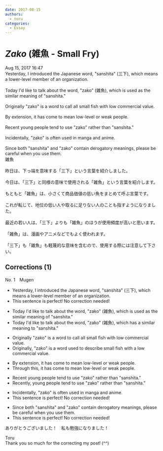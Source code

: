```yaml
---
date: 2017-08-15
authors:
  - toru
categories:
  - Essay
---
```


<h1 id="subject_show"><strong><em>Zako</strong></em> (雑魚 - Small Fry)</h1>
<div class="date">Aug 15, 2017 16:47</div>
<div id="post"><div id="body_show_ori">
Yesterday, I introduced the Japanese word, "sanshita" (三下), which means  a lower-level member of an organization.<br/><br/>Today I'd like to talk about the word, "zako" (雑魚), which is used as the similar meaning of "sanshita."<br/><br/>Originally "zako" is a word to call all small fish with low commercial value.<br/><br/>By extension, it has come to mean low-level or weak people.<br/><br/>Recent young people tend to use "zako" rather than "sanshita."<br/><br/>Incidentally, "zako" is often used in manga and anime.<br/><br/>Since both "sanshita" and "zako" contain derogatory meanings, please be careful when you use them.
</div></div>

<!-- more -->

<div id="post_ja"><div id="body_show_mo">
雑魚<br/><br/>昨日は、下っ端を意味する「三下」という言葉を紹介しました。<br/><br/>今日は、「三下」と同様の意味で使用される「雑魚」という言葉を紹介します。<br/><br/>もともと「雑魚」は、小さくて商品価値の低い魚をまとめて呼ぶ言葉です。<br/><br/>これが転じて、地位の低い人や取るに足りない人のことも指すようになりました。<br/><br/>最近の若い人は、「三下」よりも「雑魚」のほうが使用頻度が高いと思います。<br/><br/>「雑魚」は、漫画やアニメなどでもよく使われます。<br/><br/>「三下」も「雑魚」も軽蔑的な意味を含むので、使用する際には注意して下さい。
</div></div>

## Corrections (1)
<div id="block"><div class="first_name"> No. 1　<span class="just_name">Mugen</span></div><div id="block2">
<ul class="correction_field">
<li class="incorrect">Yesterday, I introduced the Japanese word, "sanshita" (三下), which means  a lower-level member of an organization.</li>
<li class="corrected perfect">This sentence is perfect! No correction needed!</li>
</ul>
<ul class="correction_field">
<li class="incorrect">Today I'd like to talk about the word, "zako" (雑魚), which is used as the similar meaning of "sanshita."</li>
<li class="corrected correct">
Today I'd like to talk about the word, "zako" (雑魚), which has a similar meaning to "sanshita."
</li>
</ul>
<ul class="correction_field">
<li class="incorrect">Originally "zako" is a word to call all small fish with low commercial value.</li>
<li class="corrected correct">
Originally, "zako" is a word used to describe small fish with a low commercial value.
</li>
</ul>
<ul class="correction_field">
<li class="incorrect">By extension, it has come to mean low-level or weak people.</li>
<li class="corrected correct">
Through this, it has come to mean low-level or weak people.
</li>
</ul>
<ul class="correction_field">
<li class="incorrect">Recent young people tend to use "zako" rather than "sanshita."</li>
<li class="corrected correct">
Recently, young people tend to use "zako" rather than "sanshita."
</li>
</ul>
<ul class="correction_field">
<li class="incorrect">Incidentally, "zako" is often used in manga and anime.</li>
<li class="corrected perfect">This sentence is perfect! No correction needed!</li>
</ul>
<ul class="correction_field">
<li class="incorrect">Since both "sanshita" and "zako" contain derogatory meanings, please be careful when you use them.</li>
<li class="corrected perfect">This sentence is perfect! No correction needed!</li>
</ul>
<p class="comment_small">
 ありがとうございました！　私も勉強になりました！
</p>

</div><div class="name"><span class="just_name">Toru</span><br>
Thank you so much for the correcting my post! (^^)
</div>
</div>
